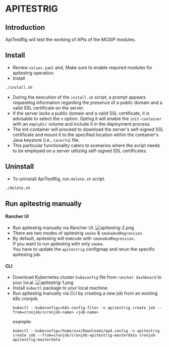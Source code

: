 # APITESTRIG

## Introduction
ApiTestRig will test the working of APIs of the MOSIP modules.

## Install
* Review `values.yaml` and, Make sure to enable required modules for apitestrig operation.
* Install
```sh
./install.sh
```
* During the execution of the `install.sh` script, a prompt appears requesting information regarding the presence of a public domain and a valid SSL certificate on the server.
* If the server lacks a public domain and a valid SSL certificate, it is advisable to select the `n` option. Opting it will enable the `init-container` with an `emptyDir` volume and include it in the deployment process.
* The init-container will proceed to download the server's self-signed SSL certificate and mount it to the specified location within the container's Java keystore (i.e., `cacerts`) file.
* This particular functionality caters to scenarios where the script needs to be employed on a server utilizing self-signed SSL certificates.

## Uninstall
* To uninstall ApiTestRig, run `delete.sh` script.
```sh
./delete.sh 
```

## Run apitestrig manually

#### Rancher UI
* Run apitestrig manually via Rancher UI.
  ![apitestrig-2.png](../../docs/apitestrig-2.png)
* There are two modes of apitestrig `smoke` & `smokeAndRegression`.
* By default, apitestrig will execute with `smokeAndRegression`. <br>
  If you want to run apitestrig with only `smoke`. <br>
  You have to update the `apitestrig` configmap and rerun the specific apitestrig job.

#### CLI
* Download Kubernetes cluster `kubeconfig` file from `rancher dashboard` to your local.
  ![apitestrig-1.png](../../docs/apitestrig-1.png)
* Install `kubectl` package to your local machine.
* Run apitestrig manually via CLI by creating a new job from an existing k8s cronjob.
  ```
  kubectl --kubeconfig=<k8s-config-file> -n apitestrig create job --from=cronjob/<cronjob-name> <job-name>
  ```
  example:
  ```
  kubectl --kubeconfig=/home/xxx/Downloads/qa4.config -n apitestrig create job --from=cronjob/cronjob-apitestrig-masterdata cronjob-apitestrig-masterdata
  ```